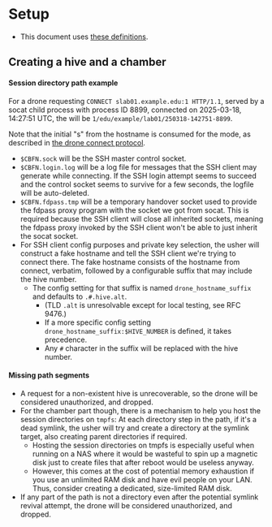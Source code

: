 ﻿
Setup
=====

* This document uses [these definitions](definitions.md).


Creating a hive and a chamber
-----------------------------

#### Session directory path example

For a drone requesting `CONNECT slab01.example.edu:1 HTTP/1.1`,
served by a socat child process with process ID 8899,
connected on 2025-03-18, 14:27:51 UTC, the will be
`1/edu/example/lab01/250318-142751-8899`.

Note that the initial "s" from the hostname is consumed for the mode,
as described in [the drone connect protocol](drone-connect-protocol.md).

* `$CBFN.sock` will be the SSH master control socket.
* `$CBFN.login.log` will be a log file
  for messages that the SSH client may generate while connecting.
  If the SSH login attempt seems to succeed
  and the control socket seems to survive for a few seconds,
  the logfile will be auto-deleted.
* `$CBFN.fdpass.tmp` will be a temporary handover socket used to provide the
  fdpass proxy program with the socket we got from socat.
  This is required because the SSH client will close all inherited sockets,
  meaning the fdpass proxy invoked by the SSH client won't be able to just
  inherit the socat socket.
* For SSH client config purposes and private key selection,
  the usher will construct a fake hostname and tell the SSH client
  we're trying to connect there.
  The fake hostname consists of the hostname from connect, verbatim,
  followed by a configurable suffix that may include the hive number.
  * The config setting for that suffix is named `drone_hostname_suffix`
    and defaults to `.#.hive.alt`.
    * (TLD `.alt` is unresolvable except for local testing, see RFC 9476.)
    * If a more specific config setting `drone_hostname_suffix:$HIVE_NUMBER`
      is defined, it takes precedence.
    * Any `#` character in the suffix will be replaced with the hive number.


#### Missing path segments

* A request for a non-existent hive is unrecoverable, so
  the drone will be considered unauthorized, and dropped.
* For the chamber part though, there is a mechanism to help you host the
  session directories on `tmpfs`: At each directory step in the path,
  if it's a dead symlink, the usher will try and create a directory at the
  symlink target, also creating parent directories if required.
  * Hosting the session directories on tmpfs is especially useful when running
    on a NAS where it would be wasteful to spin up a magnetic disk just to
    create files that after reboot would be useless anyway.
  * However, this comes at the cost of potential memory exhaustion if you use
    an unlimited RAM disk and have evil people on your LAN.
    Thus, consider creating a dedicated, size-limited RAM disk.
* If any part of the path is not a directory
  even after the potential symlink revival attempt,
  the drone will be considered unauthorized, and dropped.







